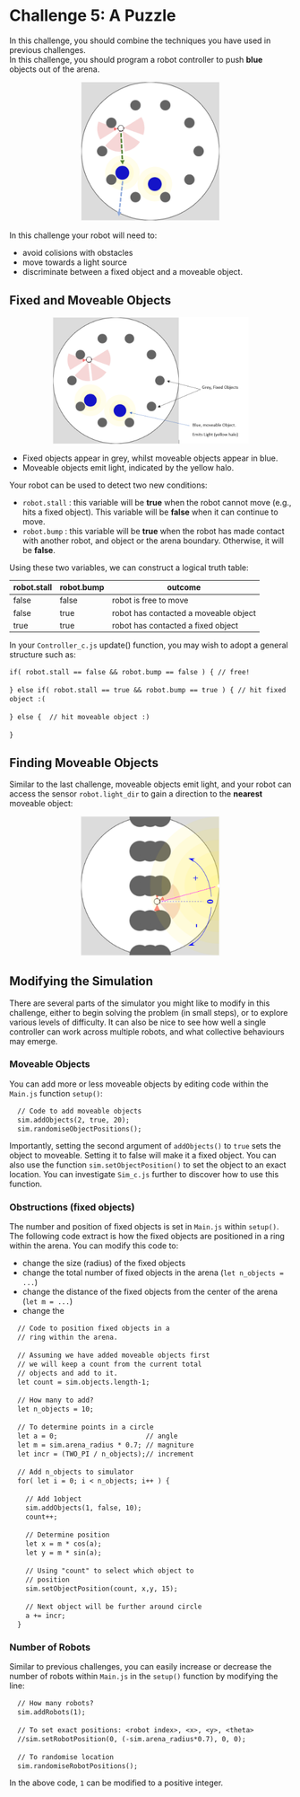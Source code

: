 # Challenge 5: A Puzzle

In this challenge, you should combine the techniques you have used in previous challenges.  
In this challenge, you should program a robot controller to push **blue** objects out of the arena.

<p align="center">
<img src="https://github.com/paulodowd/SummerSchool2022/blob/main/images/p5_puzzle_scenario.png?raw=true" width=250>
</p>

In this challenge your robot will need to:
- avoid colisions with obstacles
- move towards a light source
- discriminate between a fixed object and a moveable object.

## Fixed and Moveable Objects

<p align="center">
<img src="https://github.com/paulodowd/SummerSchool2022/blob/main/images/p5_fixed_moveable.png?raw=true" width=350>
</p>

- Fixed objects appear in grey, whilst moveable objects appear in blue.
- Moveable objects emit light, indicated by the yellow halo.

Your robot can be used to detect two new conditions:
- `robot.stall` : this variable will be **true** when the robot cannot move (e.g., hits a fixed object).  This variable will be **false** when it can continue to move.
- `robot.bump` : this variable will be **true** when the robot has made contact with another robot, and object or the arena boundary.  Otherwise, it will be **false**.

Using these two variables, we can construct a logical truth table:

| robot.stall  | robot.bump | outcome |
| ------------- | ---------- | ----------|
| false  | false  | robot is free to move |
| false  | true  | robot has contacted a moveable object |
| true | true | robot has contacted a fixed object |

In your `Controller_c.js` update() function, you may wish to adopt a general structure such as:

```
if( robot.stall == false && robot.bump == false ) { // free!

} else if( robot.stall == true && robot.bump == true ) { // hit fixed object :(

} else {  // hit moveable object :)

}
```

## Finding Moveable Objects

Similar to the last challenge, moveable objects emit light, and your robot can access the sensor `robot.light_dir` to gain a direction to the **nearest** moveable object:

<p align="center">
<img src="https://github.com/paulodowd/SummerSchool2022/raw/main/images/p5_light_dir.png?raw=true" width=250>
</p>


## Modifying the Simulation

There are several parts of the simulator you might like to modify in this challenge, either to begin solving the problem (in small steps), or to explore various levels of difficulty. It can also be nice to see how well a single controller can work across multiple robots, and what collective behaviours may emerge.

### Moveable Objects

You can add more or less moveable objects by editing code within the `Main.js` function `setup()`:

```
  // Code to add moveable objects
  sim.addObjects(2, true, 20);
  sim.randomiseObjectPositions();
```

Importantly, setting the second argument of `addObjects()` to `true` sets the object to moveable.  Setting it to false will make it a fixed object.  You can also use the function `sim.setObjectPosition()` to set the object to an exact location.  You can investigate `Sim_c.js` further to discover how to use this function.

### Obstructions (fixed objects)

The number and position of fixed objects is set in `Main.js` within `setup()`.  The following code extract is how the fixed objects are positioned in a ring within the arena.  You can modify this code to:
- change the size (radius) of the fixed objects
- change the total number of fixed objects in the arena (`let n_objects = ...`)
- change the distance of the fixed objects from the center of the arena (`let m = ...`)
- change the

```
  // Code to position fixed objects in a 
  // ring within the arena.
  
  // Assuming we have added moveable objects first
  // we will keep a count from the current total 
  // objects and add to it.
  let count = sim.objects.length-1;
  
  // How many to add?
  let n_objects = 10;
  
  // To determine points in a circle
  let a = 0;                      // angle
  let m = sim.arena_radius * 0.7; // magniture
  let incr = (TWO_PI / n_objects);// increment
  
  // Add n_objects to simulator
  for( let i = 0; i < n_objects; i++ ) {
    
    // Add 1object
    sim.addObjects(1, false, 10);
    count++;
    
    // Determine position
    let x = m * cos(a);
    let y = m * sin(a);
    
    // Using "count" to select which object to
    // position
    sim.setObjectPosition(count, x,y, 15);
    
    // Next object will be further around circle
    a += incr;
  }
```

### Number of Robots

Similar to previous challenges, you can easily increase or decrease the number of robots within `Main.js` in the `setup()` function by modifying the line: 
```
  // How many robots?
  sim.addRobots(1);
  
  // To set exact positions: <robot index>, <x>, <y>, <theta>
  //sim.setRobotPosition(0, (-sim.arena_radius*0.7), 0, 0);
  
  // To randomise location
  sim.randomiseRobotPositions();
```

In the above code, `1` can be modified to a positive integer.
